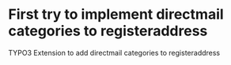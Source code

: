 # First try to implement directmail categories to registeraddress
TYPO3 Extension to add directmail categories to registeraddress
